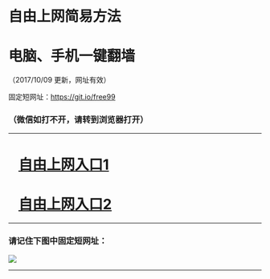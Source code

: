 ﻿# 自由上网简易方法

# 电脑、手机一键翻墙

（2017/10/09 更新，网址有效）

固定短网址：https://git.io/free99

### （微信如打不开，请转到浏览器打开）


***





# &nbsp;&nbsp; <a href="http://ft181927818.fwq-tz-1001.info/fwqtz01.html?t=10090014130 " target="_blank">自由上网入口1</a>
# &nbsp;&nbsp; <a href="http://ft1085724004.fwq-tz-1002.info/fwqtz02.html?t=100900111935 " target="_blank">自由上网入口2</a>
***

### 请记住下图中固定短网址：

<img src="https://s3-us-west-2.amazonaws.com/fwq-1001/yjfq-20170905okok.png" /> 


***

